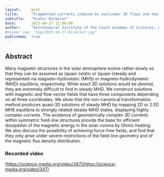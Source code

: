 ```yaml
---
layout:     post
title:      "Fragmented currents induced by nonlinear 3D flows and their potential for coronal heating"
subtitle:   "Dieter Nickeler"
date:       2023-04-27 11:00:00
author:     "Astronomical Institute of the Czech Academy of Sciences, Czech Republic"
#header-img: "img/2023-04-27-Nickeler.jpg"
published:  true
---
```


## Abstract
Many magnetic structures in the solar atmosphere evolve rather slowly so that they can be assumed as (quasi-)static or (quasi-)steady and represented via magneto-hydrostatic (MHS) or magneto-hydrodynamic (MHD) equilibria, respectively. While exact 3D solutions would be desired, they are extremely difficult to find in steady MHD. We construct solutions with magnetic and flow vector fields that have three components depending on all three coordinates. We show that the non-canonical transformation method produces quasi-3D solutions of steady MHD by mapping 2D or 2.5D MHS equilibria to strongly related steady-MHD states, displaying highly complex currents. The existence of geometrically complex 3D currents within symmetric field-line structures provide the base for efficient dissipation of the magnetic energy in the solar corona by Ohmic heating. We also discuss the possibility of achieving force-free fields, and find that they only arise under severe restrictions of the field-line geometry and of the magnetic flux density distribution.

### Recorded video

[https://science-media.org/video/347](https://science-media.org/video/347)
